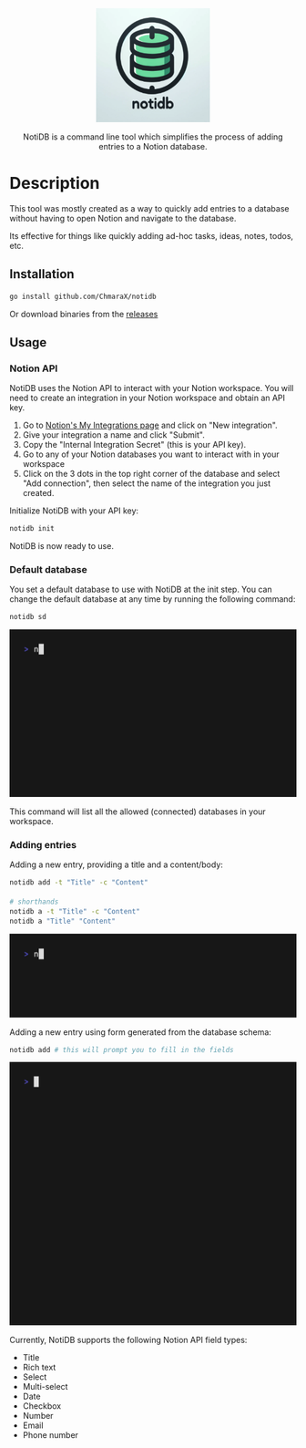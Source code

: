 <p align="center">
  <img src="imgs/logo.png" width="200" alt="Nest Logo" /></a>
</p>
  <p align="center">NotiDB is a command line tool which simplifies the process of adding entries to a Notion database.</p>
    <p align="center">
    
# Description

This tool was mostly created as a way to quickly add entries to a database without having to open Notion and navigate to the database.

Its effective for things like quickly adding ad-hoc tasks, ideas, notes, todos, etc.

## Installation

```bash
go install github.com/ChmaraX/notidb
```

Or download binaries from the [releases](https://github.com/ChmaraX/notidb/releases)

## Usage

### Notion API

NotiDB uses the Notion API to interact with your Notion workspace. You will need to create an integration in your Notion workspace and obtain an API key.

1. Go to [Notion's My Integrations page](https://www.notion.so/my-integrations) and click on "New integration".
2. Give your integration a name and click "Submit".
3. Copy the "Internal Integration Secret" (this is your API key).
4. Go to any of your Notion databases you want to interact with in your workspace
5. Click on the 3 dots in the top right corner of the database and select "Add connection", then select the name of the integration you just created.

Initialize NotiDB with your API key:

```bash
notidb init
```

NotiDB is now ready to use.

### Default database

You set a default database to use with NotiDB at the init step. You can change the default database at any time by running the following command:

```bash
notidb sd
```

![demo_3](imgs/demo_3.gif)

This command will list all the allowed (connected) databases in your workspace.

### Adding entries

Adding a new entry, providing a title and a content/body:

```bash
notidb add -t "Title" -c "Content"

# shorthands
notidb a -t "Title" -c "Content"
notidb a "Title" "Content"
```

![demo_2](imgs/demo_2.gif)

Adding a new entry using form generated from the database schema:

```bash
notidb add # this will prompt you to fill in the fields
```

![demo_1](imgs/demo_1.gif)

Currently, NotiDB supports the following Notion API field types:

- Title
- Rich text
- Select
- Multi-select
- Date
- Checkbox
- Number
- Email
- Phone number
